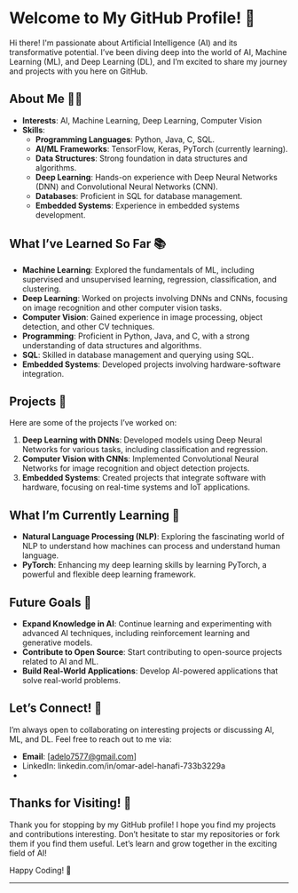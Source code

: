 # Welcome to My GitHub Profile! 👋

Hi there! I'm passionate about Artificial Intelligence (AI) and its transformative potential. I’ve been diving deep into the world of AI, Machine Learning (ML), and Deep Learning (DL), and I’m excited to share my journey and projects with you here on GitHub.

## About Me 🧑‍💻

- **Interests**: AI, Machine Learning, Deep Learning, Computer Vision
- **Skills**:
  - **Programming Languages**: Python, Java, C, SQL.
  - **AI/ML Frameworks**: TensorFlow, Keras, PyTorch (currently learning).
  - **Data Structures**: Strong foundation in data structures and algorithms.
  - **Deep Learning**: Hands-on experience with Deep Neural Networks (DNN) and Convolutional Neural Networks (CNN).
  - **Databases**: Proficient in SQL for database management.
  - **Embedded Systems**: Experience in embedded systems development.

## What I’ve Learned So Far 📚

- **Machine Learning**: Explored the fundamentals of ML, including supervised and unsupervised learning, regression, classification, and clustering.
- **Deep Learning**: Worked on projects involving DNNs and CNNs, focusing on image recognition and other computer vision tasks.
- **Computer Vision**: Gained experience in image processing, object detection, and other CV techniques.
- **Programming**: Proficient in Python, Java, and C, with a strong understanding of data structures and algorithms.
- **SQL**: Skilled in database management and querying using SQL.
- **Embedded Systems**: Developed projects involving hardware-software integration.

## Projects 🚀

Here are some of the projects I’ve worked on:

1. **Deep Learning with DNNs**: Developed models using Deep Neural Networks for various tasks, including classification and regression.
2. **Computer Vision with CNNs**: Implemented Convolutional Neural Networks for image recognition and object detection projects.
3. **Embedded Systems**: Created projects that integrate software with hardware, focusing on real-time systems and IoT applications.

## What I’m Currently Learning 🌱

- **Natural Language Processing (NLP)**: Exploring the fascinating world of NLP to understand how machines can process and understand human language.
- **PyTorch**: Enhancing my deep learning skills by learning PyTorch, a powerful and flexible deep learning framework.

## Future Goals 🎯

- **Expand Knowledge in AI**: Continue learning and experimenting with advanced AI techniques, including reinforcement learning and generative models.
- **Contribute to Open Source**: Start contributing to open-source projects related to AI and ML.
- **Build Real-World Applications**: Develop AI-powered applications that solve real-world problems.

## Let’s Connect! 🤝

I’m always open to collaborating on interesting projects or discussing AI, ML, and DL. Feel free to reach out to me via:

- **Email**: [adelo7577@gmail.com]
- LinkedIn: linkedin.com/in/omar-adel-hanafi-733b3229a
- 
## Thanks for Visiting! 🙏

Thank you for stopping by my GitHub profile! I hope you find my projects and contributions interesting. Don’t hesitate to star my repositories or fork them if you find them useful. Let’s learn and grow together in the exciting field of AI!

Happy Coding! 🚀

---
